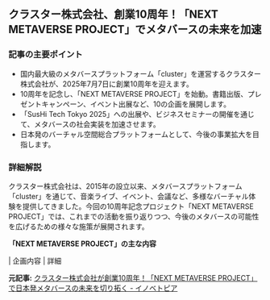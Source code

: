 ## クラスター株式会社、創業10周年！「NEXT METAVERSE PROJECT」でメタバースの未来を加速

### 記事の主要ポイント

* 国内最大級のメタバースプラットフォーム「cluster」を運営するクラスター株式会社が、2025年7月7日に創業10周年を迎えます。
* 10周年を記念し、「NEXT METAVERSE PROJECT」を始動。書籍出版、プレゼントキャンペーン、イベント出展など、10の企画を展開します。
* 「SusHi Tech Tokyo 2025」への出展や、ビジネスセミナーの開催を通じて、メタバースの社会実装を加速させます。
* 日本発のバーチャル空間総合プラットフォームとして、今後の事業拡大を目指します。

### 詳細解説

クラスター株式会社は、2015年の設立以来、メタバースプラットフォーム「cluster」を通じて、音楽ライブ、イベント、会議など、多様なバーチャル体験を提供してきました。今回の10周年記念プロジェクト「NEXT METAVERSE PROJECT」では、これまでの活動を振り返りつつ、今後のメタバースの可能性を広げるための様々な施策が展開されます。

**「NEXT METAVERSE PROJECT」の主な内容**

| 企画内容 | 詳細 

**元記事:** [クラスター株式会社が創業10周年！「NEXT METAVERSE PROJECT」で日本発メタバースの未来を切り拓く - イノベトピア](https://innovatopia.jp/uncategorized/53129/)